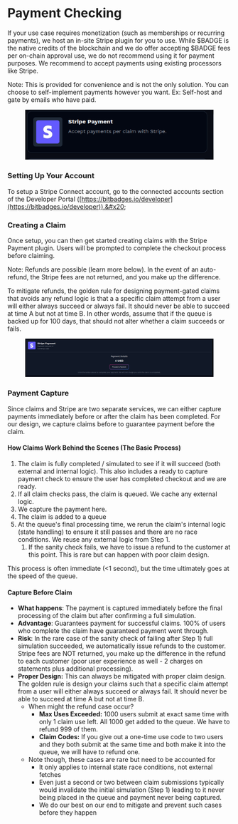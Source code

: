 # Payment Checking

If your use case requires monetization (such as memberships or recurring payments), we host an in-site Stripe plugin for you to use. While $BADGE is the native credits of the blockchain and we do offer accepting $BADGE fees per on-chain approval use, we do not recommend using it for payment purposes. We recommend to accept payments using existing processors like Stripe.&#x20;

Note: This is provided for convenience and is not the only solution. You can choose to self-implement payments however you want. Ex: Self-host and gate by emails who have paid.

<figure><img src="../../../.gitbook/assets/image (2) (1) (1) (1) (1) (1).png" alt=""><figcaption></figcaption></figure>

### Setting Up Your Account

To setup a Stripe Connect account, go to the connected accounts section of the Developer Portal ([https://bitbadges.io/developer](https://bitbadges.io/developer)).&#x20;

### Creating a Claim

Once setup, you can then get started creating claims with the Stripe Payment plugin. Users will be prompted to complete the checkout process before claiming.

Note: Refunds are possible (learn more below). In the event of an auto-refund, the Stripe fees are not returned, and you make up the difference.

To mitigate refunds, the golden rule for designing payment-gated claims that avoids any refund logic is that a a specific claim attempt from a user will either always succeed or always fail. It should never be able to succeed at time A but not at time B. In other words, assume that if the queue is backed up for 100 days, that should not alter whether a claim succeeds or fails.

<figure><img src="../../../.gitbook/assets/image (1) (1) (1) (1) (1) (1) (1) (1) (1) (1).png" alt=""><figcaption></figcaption></figure>

### Payment Capture

Since claims and Stripe are two separate services, we can either capture payments immediately before or after the claim has been completed. For our design, we capture claims before to guarantee payment before the claim.

#### How Claims Work Behind the Scenes (The Basic Process)

1. The claim is fully completed / simulated to see if it will succeed (both external and internal logic). This also includes a ready to capture payment check to ensure the user has completed checkout and we are ready.&#x20;
2. If all claim checks pass, the claim is queued. We cache any external logic.
3. We capture the payment here.
4. The claim is added to a queue
5. At the queue's final processing time, we rerun the claim's internal logic (state handling) to ensure it still passes and there are no race conditions. We reuse any external logic from Step 1.
   1. If the sanity check fails, we have to issue a refund to the customer at this point. This is rare but can happen with poor claim design.

This process is often immediate (<1 second), but the time ultimately goes at the speed of the queue.

#### Capture Before Claim

* **What happens**: The payment is captured immediately before the final processing of the claim but after confirming a full simulation.
* **Advantage**: Guarantees payment for successful claims. 100% of users who complete the claim have guaranteed payment went through.
* **Risk**: In the rare case of the sanity check of failing after Step 1) full simulation succeeded, we automatically issue refunds to the customer. Stripe fees are NOT returned, you make up the difference in the refund to each customer (poor user experience as well - 2 charges on statements plus additional processing).
* **Proper Design:** This can always be mitigated with proper claim design. **T**he golden rule is design your claims such that a specific claim attempt from a user will either always succeed or always fail. It should never be able to succeed at time A but not at time B.
  * When might the refund case occur?
    * **Max Uses Exceeded:** 1000 users submit at exact same time with only 1 claim use left. All 1000 get added to the queue. We have to refund 999 of them.
    * **Claim Codes:** If you give out a one-time use code to two users and they both submit at the same time and both make it into the queue, we will have to refund one.
  * Note though, these cases are rare but need to be accounted for
    * It only applies to internal state race conditions, not external fetches
    * Even just a second or two between claim submissions typically would invalidate the initial simulation (Step 1) leading to it never being placed in the queue and payment never being captured.
    * We do our best on our end to mitigate and prevent such cases before they happen
